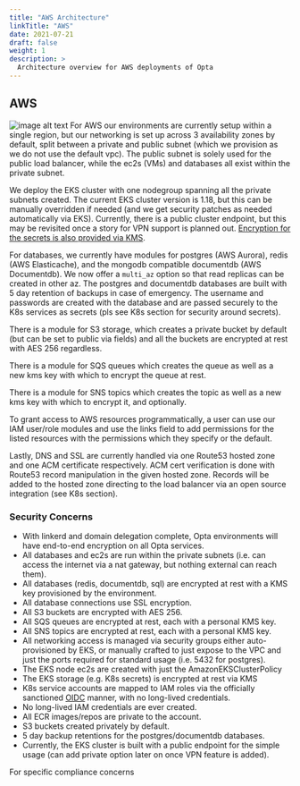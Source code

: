 ```yaml
---
title: "AWS Architecture"
linkTitle: "AWS"
date: 2021-07-21
draft: false
weight: 1
description: >
  Architecture overview for AWS deployments of Opta
---
```


## AWS

![image alt text](/images/opta_aws_architecture.png)
For AWS our environments are currently setup within a single region, but our networking is set up across 3 availability
zones by default, split between a private and public subnet (which we provision as we do not use the default vpc).
The public subnet is solely used for the public load balancer, while the ec2s (VMs) and databases all exist within
the private subnet.

We deploy the EKS cluster with one nodegroup spanning all the private subnets created. The current EKS cluster version
is 1.18, but this can be manually overridden if needed (and we get security patches as needed automatically via EKS).
Currently, there is a public cluster endpoint, but this may be revisited once a story for VPN support is planned out.
[Encryption for the secrets is also provided via KMS](https://aws.amazon.com/blogs/containers/using-eks-encryption-provider-support-for-defense-in-depth/).

For databases, we currently have modules for postgres (AWS Aurora), redis (AWS Elasticache), and the mongodb compatible
documentdb (AWS Documentdb). We now offer a `multi_az` option so that read replicas can be created in other az. 
The postgres and documentdb databases are built with 5 day retention of backups in case of emergency. 
The username and passwords are created with the database and are passed securely to the K8s services as
secrets (pls see K8s section for security around secrets).

There is a module for S3 storage, which creates a private bucket by default (but can be set to public via fields)
and all the buckets are encrypted at rest with AES 256 regardless.

There is a module for SQS queues which creates the queue as well as a new kms key with which to encrypt
the queue at rest.

There is a module for SNS topics which creates the topic as well as a new kms key with which to encrypt it, and
optionally.

To grant access to AWS resources programmatically, a user can use our IAM user/role modules and use the links field
to add permissions for the listed resources with the permissions which they specify or the default.

Lastly, DNS and SSL are currently handled via one Route53 hosted zone and one ACM certificate respectively. ACM cert
verification is done with Route53 record manipulation in the given hosted zone. Records will be added to the hosted
zone directing to the load balancer via an open source integration (see K8s section).

### Security Concerns

- With linkerd and domain delegation complete, Opta environments will have end-to-end encryption on all Opta services.
- All databases and ec2s are run within the private subnets (i.e. can access the internet via a nat gateway, but
  nothing external can reach them).
- All databases (redis, documentdb, sql) are encrypted at rest with a KMS key provisioned by the environment.
- All database connections use SSL encryption.
- All S3 buckets are encrypted with AES 256.
- All SQS queues are encrypted at rest, each with a personal KMS key.
- All SNS topics are encrypted at rest, each with a personal KMS key.
- All networking access is managed via security groups either auto-provisioned by EKS, or manually crafted to just
  expose to the VPC and just the ports required for standard usage (i.e. 5432 for postgres).
- The EKS node ec2s are created with just the AmazonEKSClusterPolicy
- The EKS storage (e.g. K8s secrets) is encrypted at rest via KMS
- K8s service accounts are mapped to IAM roles via the officially sanctioned [OIDC](https://docs.aws.amazon.com/eks/latest/userguide/enable-iam-roles-for-service-accounts.html)
  manner, with no long-lived credentials.
- No long-lived IAM credentials are ever created.
- All ECR images/repos are private to the account.
- S3 buckets created privately by default.
- 5 day backup retentions for the postgres/documentdb databases.
- Currently, the EKS cluster is built with a public endpoint for the simple usage (can add private option later on once
  VPN feature is added).

For specific compliance concerns